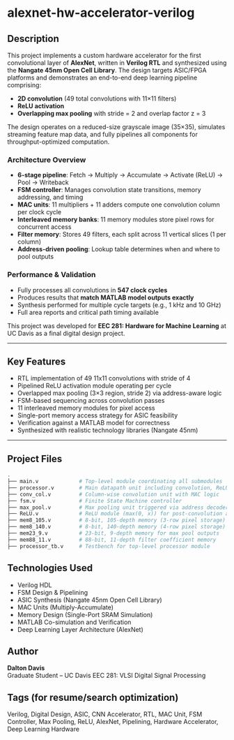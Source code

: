 # alexnet-hw-accelerator-verilog

## Description

This project implements a custom hardware accelerator for the first convolutional layer of **AlexNet**, written in **Verilog RTL** and synthesized using the **Nangate 45nm Open Cell Library**. The design targets ASIC/FPGA platforms and demonstrates an end-to-end deep learning pipeline comprising:

- **2D convolution** (49 total convolutions with 11×11 filters)
- **ReLU activation**
- **Overlapping max pooling** with stride = 2 and overlap factor z = 3

The design operates on a reduced-size grayscale image (35×35), simulates streaming feature map data, and fully pipelines all components for throughput-optimized computation.

### Architecture Overview

- **6-stage pipeline**: Fetch → Multiply → Accumulate → Activate (ReLU) → Pool → Writeback
- **FSM controller**: Manages convolution state transitions, memory addressing, and timing
- **MAC units**: 11 multipliers + 11 adders compute one convolution column per clock cycle
- **Interleaved memory banks**: 11 memory modules store pixel rows for concurrent access
- **Filter memory**: Stores 49 filters, each split across 11 vertical slices (1 per column)
- **Address-driven pooling**: Lookup table determines when and where to pool outputs

### Performance & Validation

- Fully processes all convolutions in **547 clock cycles**
- Produces results that **match MATLAB model outputs exactly**
- Synthesis performed for multiple cycle targets (e.g., 1 kHz and 10 GHz)
- Full area reports and critical path timing available

This project was developed for **EEC 281: Hardware for Machine Learning** at UC Davis as a final digital design project.

---

## Key Features

- RTL implementation of 49 11x11 convolutions with stride of 4
- Pipelined ReLU activation module operating per cycle
- Overlapped max pooling (3×3 region, stride 2) via address-aware logic
- FSM-based sequencing across convolution passes
- 11 interleaved memory modules for pixel access
- Single-port memory access strategy for ASIC feasibility
- Verification against a MATLAB model for correctness
- Synthesized with realistic technology libraries (Nangate 45nm)

---

## Project Files

```bash
.
├── main.v             # Top-level module coordinating all submodules
├── processor.v        # Main datapath unit including convolution, ReLU, and max pool
├── conv_col.v         # Column-wise convolution unit with MAC logic
├── fsm.v              # Finite State Machine controller
├── max_pool.v         # Max pooling unit triggered via address decoder
├── ReLU.v             # ReLU module (max(0, x)) for post-convolution activation
├── mem8_105.v         # 8-bit, 105-depth memory (3-row pixel storage)
├── mem8_140.v         # 8-bit, 140-depth memory (4-row pixel storage)
├── mem23_9.v          # 23-bit, 9-depth memory for max pool outputs
├── mem88_11.v         # 88-bit, 11-depth filter coefficient memory
├── processor_tb.v     # Testbench for top-level processor module
```

## Technologies Used

- Verilog HDL
- FSM Design & Pipelining
- ASIC Synthesis (Nangate 45nm Open Cell Library)
- MAC Units (Multiply-Accumulate)
- Memory Design (Single-Port SRAM Simulation)
- MATLAB Co-simulation and Verification
- Deep Learning Layer Architecture (AlexNet)

## Author

**Dalton Davis**  
Graduate Student – UC Davis 
EEC 281: VLSI Digital Signal Processing

## Tags (for resume/search optimization)

Verilog, Digital Design, ASIC, CNN Accelerator, RTL, MAC Unit, FSM Controller, Max Pooling, ReLU, AlexNet, Pipelining, Hardware Accelerator, Deep Learning Hardware
